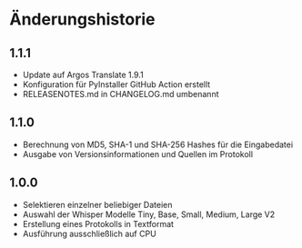 # Änderungshistorie

## 1.1.1
- Update auf Argos Translate 1.9.1
- Konfiguration für PyInstaller GitHub Action erstellt
- RELEASENOTES.md in CHANGELOG.md umbenannt

## 1.1.0
- Berechnung von MD5, SHA-1 und SHA-256 Hashes für die Eingabedatei
- Ausgabe von Versionsinformationen und Quellen im Protokoll

## 1.0.0
- Selektieren einzelner beliebiger Dateien
- Auswahl der Whisper Modelle Tiny, Base, Small, Medium, Large V2
- Erstellung eines Protokolls in Textformat
- Ausführung ausschließlich auf CPU